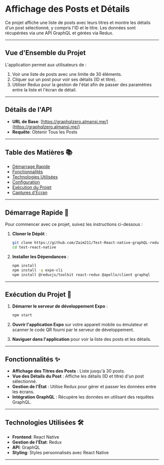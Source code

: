 # **Affichage des Posts et Détails**

Ce projet affiche une liste de posts avec leurs titres et montre les détails d'un post sélectionné, y compris l'ID et le titre. Les données sont récupérées via une API GraphQL et gérées via Redux.

---

## **Vue d'Ensemble du Projet**

L'application permet aux utilisateurs de :
1. Voir une liste de posts avec une limite de 30 éléments.
2. Cliquer sur un post pour voir ses détails (ID et titre).
3. Utiliser Redux pour la gestion de l'état afin de passer des paramètres entre la liste et l'écran de détail.

---

## **Détails de l'API**

- **URL de Base**: [https://graphqlzero.almansi.me/](https://graphqlzero.almansi.me/)
- **Requête**: Obtenir Tous les Posts

---

## **Table des Matières** 📚

- [Démarrage Rapide](#démarrage-rapide)
- [Fonctionnalités](#fonctionnalités)
- [Technologies Utilisées](#technologies-utilisées)
- [Configuration](#configuration)
- [Exécution du Projet](#exécution-du-projet)
- [Captures d'Écran](#captures-décran)

---

## **Démarrage Rapide** 🤸

Pour commencer avec ce projet, suivez les instructions ci-dessous :

1. **Cloner le Dépôt** :
    ```bash
    git clone https://github.com/Zaim211/Test-React-native-graphQL-redux.git
    cd test-react-native
    ```

2. **Installer les Dépendances** :
    ```bash
    npm install
    npm install -g expo-cli
    npm install @reduxjs/toolkit react-redux @apollo/client graphql
    ```



---
## **Exécution du Projet** 🚀

1. **Démarrer le serveur de développement Expo** :
    ```bash
    npm start
    ```

2. **Ouvrir l'application Expo** sur votre appareil mobile ou émulateur et scanner le code QR fourni par le serveur de développement.

3. **Naviguer dans l'application** pour voir la liste des posts et les détails.

---

## **Fonctionnalités** ✨

- **Affichage des Titres des Posts** : Liste jusqu'à 30 posts.
- **Vue des Détails du Post** : Affiche les détails (ID et titre) d'un post sélectionné.
- **Gestion de l'État** : Utilise Redux pour gérer et passer les données entre les écrans.
- **Intégration GraphQL** : Récupère les données en utilisant des requêtes GraphQL.

---

## **Technologies Utilisées** 🛠️

- **Frontend**: React Native
- **Gestion de l'État**: Redux
- **API**: GraphQL
- **Styling**: Styles personnalisés avec React Native

---

